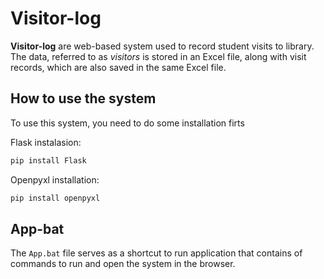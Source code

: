 ﻿<h1>Visitor-log</h1>

<strong>Visitor-log</strong> are web-based system used to record student visits to library. The data, referred to as <em>visitors</em> is stored in an Excel file, along with visit records, which are also saved in the same Excel file.


<h2>How to use the system</h2>

To use this system, you need to do some installation firts

Flask instalasion:
```bash
pip install Flask
```

Openpyxl installation:
```bash
pip install openpyxl
```


<h2>App-bat</h2>

The ```App.bat``` file serves as a shortcut to run application that contains of commands to run and open the system in the browser.
